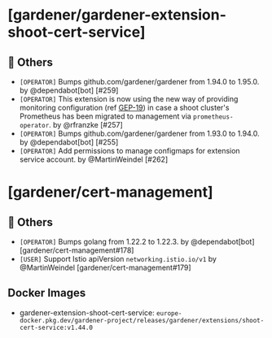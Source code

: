 # [gardener/gardener-extension-shoot-cert-service]

## 🏃 Others

- `[OPERATOR]` Bumps github.com/gardener/gardener from 1.94.0 to 1.95.0. by @dependabot[bot] [#259]
- `[OPERATOR]` This extension is now using the new way of providing monitoring configuration (ref [GEP-19](https://github.com/gardener/gardener/blob/master/docs/proposals/19-migrating-observability-stack-to-operators.md)) in case a shoot cluster's Prometheus has been migrated to management via `prometheus-operator`. by @rfranzke [#257]
- `[OPERATOR]` Bumps github.com/gardener/gardener from 1.93.0 to 1.94.0. by @dependabot[bot] [#255]
- `[OPERATOR]` Add permissions to manage configmaps for extension service account. by @MartinWeindel [#262]
# [gardener/cert-management]

## 🏃 Others

- `[OPERATOR]` Bumps golang from 1.22.2 to 1.22.3. by @dependabot[bot] [gardener/cert-management#178]
- `[USER]` Support Istio apiVersion `networking.istio.io/v1` by @MartinWeindel [gardener/cert-management#179]

## Docker Images
- gardener-extension-shoot-cert-service: `europe-docker.pkg.dev/gardener-project/releases/gardener/extensions/shoot-cert-service:v1.44.0`
